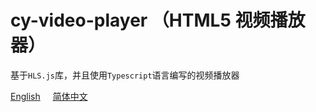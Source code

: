 # cy-video-player （HTML5 视频播放器）

基于`HLS.js`库，并且使用`Typescript`语言编写的视频播放器

<span>[English]() </span> <span style="margin-left: 1rem;">[简体中文]()</span> 

